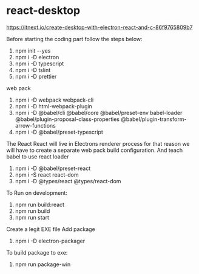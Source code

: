 # react-desktop 
https://itnext.io/create-desktop-with-electron-react-and-c-86f9765809b7

Before starting the coding part follow the steps below:


1. npm init --yes
2. npm i -D electron
3. npm i -D typescript
4. npm i -D tslint
5. npm i -D prettier

web pack
1. npm i -D webpack webpack-cli
2. npm i -D html-webpack-plugin
3. npm i -D @babel/cli @babel/core @babel/preset-env babel-loader @babel/plugin-proposal-class-properties @babel/plugin-transform-arrow-functions
4. npm i -D @babel/preset-typescript

The React
React will live in Electrons renderer process for that reason we will have to create a separate web pack build configuration. And teach babel to use react loader

1. npm i -D @babel/preset-react
2. npm i -S react react-dom
3. npm i -D @types/react @types/react-dom

To Run on development:
1. npm run build:react
2. npm run build
3. npm run start

Create a legit EXE file
Add package
1. npm i -D electron-packager

To build package to exe:
1. npm run package-win
